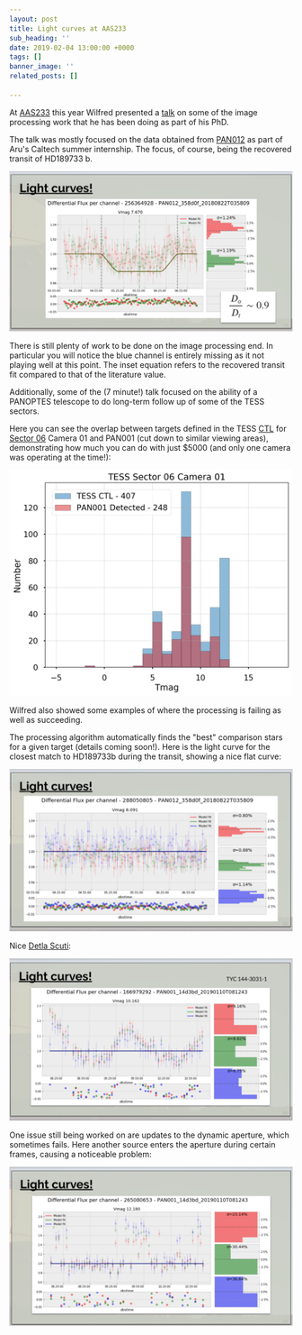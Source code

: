 ```yaml
---
layout: post
title: Light curves at AAS233
sub_heading: ''
date: 2019-02-04 13:00:00 +0000
tags: []
banner_image: ''
related_posts: []

---
```

At [AAS233](https://aas.org/meetings/aas233) this year Wilfred presented a [talk](https://drive.google.com/open?id=1-iu4V4G7fj6_jp250zn2AblGoSSYmrRKi7gZHSX8-qE) on some of the image processing work that he has been doing as part of his PhD.

The talk was mostly focused on the data obtained from [PAN012](https://projectpanoptes.org/teams/pan012/) as part of Aru's Caltech summer internship. The focus, of course, being the recovered transit of HD189733 b.

![](/uploads/2019/02/04/lc01.png)

There is still plenty of work to be done on the image processing end. In particular you will notice the blue channel is entirely missing as it not playing well at this point. The inset equation refers to the recovered transit fit compared to that of the literature value.

Additionally, some of the (7 minute!) talk focused on the ability of a PANOPTES telescope to do long-term follow up of some of the TESS sectors.

Here you can see the overlap between targets defined in the TESS [CTL](https://tess.mit.edu/science/tess-input-catalogue/) for [Sector 06](https://tess.mit.edu/observations/sector-6/) Camera 01 and PAN001 (cut down to similar viewing areas), demonstrating how much you can do with just $5000 (and only one camera was operating at the time!):

![TESS Sector 06 and PAN001 Overlap](/uploads/2019/02/04/sec06_pan001_overlap.png)

Wilfred also showed some examples of where the processing is failing as well as succeeding.

The processing algorithm automatically finds the "best" comparison stars for a given target (details coming soon!). Here is the light curve for the closest match to HD189733b during the transit, showing a nice flat curve:

![](/uploads/2019/02/04/lc02.png)

Nice [Detla Scuti](https://en.wikipedia.org/wiki/Delta_Scuti_variable):

![Delta Scuti](/uploads/2019/02/04/lc04.png)

One issue still being worked on are updates to the dynamic aperture, which sometimes fails. Here another source enters the aperture during certain frames, causing a noticeable problem:

![Bad periodic error](/uploads/2019/02/04/lc05.png)